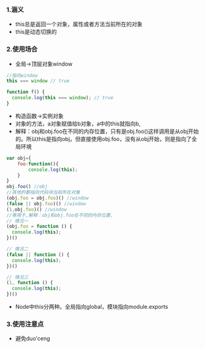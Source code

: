 ### 1.涵义

* this总是返回一个对象，属性或者方法当前所在的对象
* this是动态切换的

### 2.使用场合

* 全局-&gt;顶层对象window

```js
//指向window
this === window // true

function f() {
  console.log(this === window); // true
}
```

* 构造函数-&gt;实例对象
* 对象的方法，a对象赋值给b对象，a中的this就指向b,
* 解释：obj和obj.foo在不同的内存位置，只有是obj.foo\(\)这样调用是从obj开始的。所以this是指向obj，但直接使用obj.foo，没有从obj开始，则是指向了全局环境

```js
var obj={
    foo:function(){
        console.log(this);
    }
}
obj.foo() //obj
//其他的都指向代码块当前所在对象
(obj.foo = obj.foo)() //window
(false || obj.foo)() //window
(1,obj.foo)() //window
//等用于,解释：obj和obj.foo在不同的内存位置，
// 情况一
(obj.foo = function () {
  console.log(this);
})()

// 情况二
(false || function () {
  console.log(this);
})()

// 情况三
(1, function () {
  console.log(this);
})()
```

* Node中this分两种。全局指向global，模块指向module.exports

### 3.使用注意点

* 避免duo'ceng



